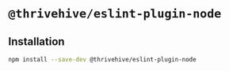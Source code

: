 # `@thrivehive/eslint-plugin-node`

## Installation

```bash
npm install --save-dev @thrivehive/eslint-plugin-node
```
